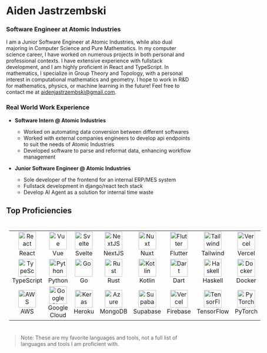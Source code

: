 # Aiden Jastrzembski

### **Software Engineer at Atomic Industries**

I am a Junior Software Engineer at Atomic Industries, while also dual majoring in Computer Science and Pure Mathematics. In my computer science career, I have worked on numerous projects in both personal and professional contexts. I have extensive experience with fullstack development, and I am highly proficient in React and TypeScript. In mathematics, I specialize in Group Theory and Topology, with a personal interest in computational mathematics and geometry. I hope to work in R&D for mathematics, physics, or machine learning in the future! Feel free to contact me at [aidenjastrzembski@gmail.com](mailto:aidenjastrzembski@gmail.com).


### Real World Work Experience
- **Software Intern @ Atomic Industries**
  - Worked on automating data conversion between different softwares
  - Worked with external companies engineers to develop api endpoints to suit the needs of Atomic Industries
  - Developed software to parse and reformat data, enhancing workflow management

- **Junior Software Engineer @ Atomic Industries**
  - Sole developer of the frontend for an internal ERP/MES system
  - Fullstack development in django/react tech stack
  - Develop AI Agent as a solution for internal time waste


## Top Proficiencies
<div style="display: inline-block; text-align: center; margin: 8px;">
  <table>
    <!-- Frontend Frameworks & Libraries -->
    <tr>
      <td align="center" width="96">
        <img src="https://cdn.jsdelivr.net/gh/devicons/devicon/icons/react/react-original.svg" width="48" height="48" alt="React" />
        <br>React
      </td>
      <td align="center" width="96">
        <img src="https://cdn.jsdelivr.net/gh/devicons/devicon/icons/vuejs/vuejs-original.svg" width="48" height="48" alt="Vue" />
        <br>Vue
      </td>
      <td align="center" width="96">
        <img src="https://cdn.jsdelivr.net/gh/devicons/devicon/icons/svelte/svelte-original.svg" width="48" height="48" alt="Svelte" />
        <br>Svelte
      </td>
      <td align="center" width="96">
        <img src="https://cdn.jsdelivr.net/gh/devicons/devicon/icons/nextjs/nextjs-original.svg" width="48" height="48" alt="NextJS" />
        <br>NextJS
      </td>
      <td align="center" width="96">
        <img src="https://cdn.jsdelivr.net/gh/devicons/devicon/icons/nuxtjs/nuxtjs-original.svg" width="48" height="48" alt="Nuxt" />
        <br>Nuxt
      </td>
      <td align="center" width="96">
        <img src="https://cdn.jsdelivr.net/gh/devicons/devicon/icons/flutter/flutter-original.svg" width="48" height="48" alt="Flutter" />
        <br>Flutter
      </td>
      <td align="center" width="96">
        <img src="https://cdn.jsdelivr.net/gh/devicons/devicon/icons/tailwindcss/tailwindcss-original.svg" width="48" height="48" alt="Tailwind" />
        <br>Tailwind
      </td>
      <td align="center" width="96">
        <img src="https://cdn.jsdelivr.net/gh/devicons/devicon/icons/vercel/vercel-original.svg" width="48" height="48" alt="Vercel" />
        <br>Vercel
      </td>
    </tr>
    <!-- Programming Languages -->
    <tr>
      <td align="center" width="96">
        <img src="https://cdn.jsdelivr.net/gh/devicons/devicon/icons/typescript/typescript-plain.svg" width="48" height="48" alt="TypeScript" />
        <br>TypeScript
      </td>
      <td align="center" width="96">
        <img src="https://cdn.jsdelivr.net/gh/devicons/devicon/icons/python/python-plain.svg" width="48" height="48" alt="Python" />
        <br>Python
      </td>
      <td align="center" width="96">
        <img src="https://cdn.jsdelivr.net/gh/devicons/devicon/icons/go/go-original-wordmark.svg" width="48" height="48" alt="Go" />
        <br>Go
      </td>
      <td align="center" width="96">
        <img src="https://cdn.jsdelivr.net/gh/devicons/devicon/icons/rust/rust-original.svg" width="48" height="48" alt="Rust" />
        <br>Rust
      </td>
      <td align="center" width="96">
        <img src="https://cdn.jsdelivr.net/gh/devicons/devicon/icons/kotlin/kotlin-original.svg" width="48" height="48" alt="Kotlin" />
        <br>Kotlin
      </td>
      <td align="center" width="96">
        <img src="https://cdn.jsdelivr.net/gh/devicons/devicon/icons/dart/dart-original.svg" width="48" height="48" alt="Dart" />
        <br>Dart
      </td>
      <td align="center" width="96">
        <img src="https://cdn.jsdelivr.net/gh/devicons/devicon/icons/haskell/haskell-original.svg" width="48" height="48" alt="Haskell" />
        <br>Haskell
      </td>
      <td align="center" width="96">
        <img src="https://cdn.jsdelivr.net/gh/devicons/devicon/icons/docker/docker-original.svg" width="48" height="48" alt="Docker" />
        <br>Docker
      </td>
    </tr>
    <!-- Cloud & ML -->
    <tr>
      <td align="center" width="96">
        <img src="https://cdn.jsdelivr.net/gh/devicons/devicon/icons/amazonwebservices/amazonwebservices-original-wordmark.svg" width="48" height="48" alt="AWS" />
        <br>AWS
      </td>
      <td align="center" width="96">
        <img src="https://cdn.jsdelivr.net/gh/devicons/devicon/icons/googlecloud/googlecloud-original.svg" width="48" height="48" alt="Google Cloud" />
        <br>Google Cloud
      </td>
            <td align="center" width="96">
        <img src="https://cdn.jsdelivr.net/gh/devicons/devicon/icons/heroku/heroku-original.svg" width="48" height="48" alt="Keras" />
        <br>Heroku
      </td>
            <td align="center" width="96">
        <img src="https://cdn.jsdelivr.net/gh/devicons/devicon/icons/mongodb/mongodb-original.svg" width="48" height="48" alt="Azure" />
        <br>MongoDB
      </td>
      <td align="center" width="96">
        <img src="https://cdn.jsdelivr.net/gh/devicons/devicon/icons/supabase/supabase-original.svg" width="48" height="48" alt="Supabase" />
        <br>Supabase
      </td>
      <td align="center" width="96">
        <img src="https://cdn.jsdelivr.net/gh/devicons/devicon/icons/firebase/firebase-original.svg" width="48" height="48" alt="Vercel" />
        <br>Firebase
      </td>
      <td align="center" width="96">
        <img src="https://cdn.jsdelivr.net/gh/devicons/devicon/icons/tensorflow/tensorflow-original.svg" width="48" height="48" alt="TensorFlow" />
        <br>TensorFlow
      </td>
      <td align="center" width="96">
        <img src="https://cdn.jsdelivr.net/gh/devicons/devicon/icons/pytorch/pytorch-original.svg" width="48" height="48" alt="PyTorch" />
        <br>PyTorch
      </td>
    </tr>
  </table>
</div>
<br />

> Note: These are my favorite languages and tools, not a full list of languages and tools I am proficient with.
